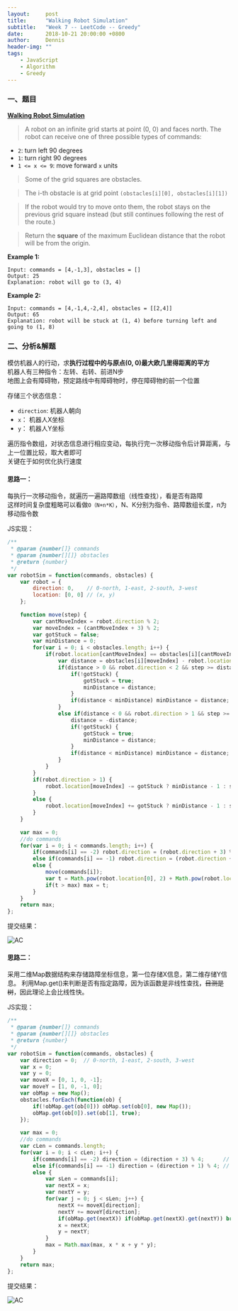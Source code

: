 ```yaml
---
layout:     post
title:      "Walking Robot Simulation"
subtitle:   "Week 7 -- LeetCode -- Greedy"
date:       2018-10-21 20:00:00 +0800
author:     Dennis
header-img: ""
tags:
    - JavaScript
    - Algorithm
    - Greedy
---
```


### 一、题目

[**Walking Robot Simulation**](https://leetcode.com/problems/walking-robot-simulation/description/)

> A robot on an infinite grid starts at point (0, 0) and faces north.  The robot can receive one of three possible types of commands:

- `2`: turn left 90 degrees
- `1`: turn right 90 degrees
- `1 <= x <= 9`: move forward `x` units

> Some of the grid squares are obstacles. 

> The i-th obstacle is at grid point `(obstacles[i][0], obstacles[i][1])`

> If the robot would try to move onto them, the robot stays on the previous grid square instead (but still continues following the rest of the route.)

> Return the **square** of the maximum Euclidean distance that the robot will be from the origin.

**Example 1:**
```
Input: commands = [4,-1,3], obstacles = []
Output: 25
Explanation: robot will go to (3, 4)
```

**Example 2:**
```
Input: commands = [4,-1,4,-2,4], obstacles = [[2,4]]
Output: 65
Explanation: robot will be stuck at (1, 4) before turning left and going to (1, 8)
```

### 二、分析&解题

模仿机器人的行动，求**执行过程中的与原点(0, 0)最大欧几里得距离的平方**  
机器人有三种指令：左转、右转、前进N步  
地图上会有障碍物，预定路线中有障碍物时，停在障碍物的前一个位置

存储三个状态信息：
- `direction`: 机器人朝向
- `x`： 机器人X坐标
- `y`： 机器人Y坐标

遍历指令数组，对状态信息进行相应变动，每执行完一次移动指令后计算距离，与上一位置比较，取大者即可  
关键在于如何优化执行速度

#### 思路一：

每执行一次移动指令，就遍历一遍路障数组（线性查找），看是否有路障  
这样时间复杂度粗略可以看做`O（N+n*K）`，N、K分别为指令、路障数组长度，n为移动指令数

JS实现：

``` javascript
/**
 * @param {number[]} commands
 * @param {number[][]} obstacles
 * @return {number}
 */
var robotSim = function(commands, obstacles) {
    var robot = {
        direction: 0,    // 0-north, 1-east, 2-south, 3-west
        location: [0, 0] // (x, y)
    };
    
    function move(step) {
        var cantMoveIndex = robot.direction % 2;
        var moveIndex = (cantMoveIndex + 3) % 2;
        var gotStuck = false;
        var minDistance = 0;
        for(var i = 0; i < obstacles.length; i++) {
            if(robot.location[cantMoveIndex] == obstacles[i][cantMoveIndex]) {
                var distance = obstacles[i][moveIndex] - robot.location[moveIndex];
                if(distance > 0 && robot.direction < 2 && step >= distance) {      // north or east
                    if(!gotStuck) {
                        gotStuck = true;
                        minDistance = distance;
                    }
                    if(distance < minDistance) minDistance = distance;
                }
                else if(distance < 0 && robot.direction > 1 && step >= -distance) { // south or west
                    distance = -distance;
                    if(!gotStuck) {
                        gotStuck = true;
                        minDistance = distance;
                    }
                    if(distance < minDistance) minDistance = distance;
                }
            }
        }
        if(robot.direction > 1) {
            robot.location[moveIndex] -= gotStuck ? minDistance - 1 : step;
        }
        else {
            robot.location[moveIndex] += gotStuck ? minDistance - 1 : step;
        }
    }
    
    var max = 0;
    //do commands
    for(var i = 0; i < commands.length; i++) {
        if(commands[i] == -2) robot.direction = (robot.direction + 3) % 4;      // turn left
        else if(commands[i] == -1) robot.direction = (robot.direction + 5) % 4; // turn right
        else {
            move(commands[i]);
            var t = Math.pow(robot.location[0], 2) + Math.pow(robot.location[1], 2);
            if(t > max) max = t;
        }
    }
    return max;
};
```

提交结果：

![AC](/img/in-post/Algorithm/WalkingRobotSimulation/JSAC-1.png)

#### 思路二：

采用二维Map数据结构来存储路障坐标信息，第一位存储X信息，第二维存储Y信息。
利用Map.get()来判断是否有指定路障，因为该函数是非线性查找，~~目测是树~~，因此理论上会比线性快。


JS实现：

``` javascript
/**
 * @param {number[]} commands
 * @param {number[][]} obstacles
 * @return {number}
 */
var robotSim = function(commands, obstacles) {
    var direction = 0;  // 0-north, 1-east, 2-south, 3-west
    var x = 0;
    var y = 0;
    var moveX = [0, 1, 0, -1];
    var moveY = [1, 0, -1, 0];
    var obMap = new Map();
    obstacles.forEach(function(ob) {
        if(!obMap.get(ob[0])) obMap.set(ob[0], new Map());
        obMap.get(ob[0]).set(ob[1], true);
    });
    
    var max = 0;
    //do commands
    var cLen = commands.length;
    for(var i = 0; i < cLen; i++) {
        if(commands[i] == -2) direction = (direction + 3) % 4;      // turn left
        else if(commands[i] == -1) direction = (direction + 1) % 4; // turn right
        else {
            var sLen = commands[i];
            var nextX = x;
            var nextY = y;
            for(var j = 0; j < sLen; j++) {
                nextX += moveX[direction];
                nextY += moveY[direction];
                if(obMap.get(nextX)) if(obMap.get(nextX).get(nextY)) break;
                x = nextX;
                y = nextY;
            }
            max = Math.max(max, x * x + y * y);
        }
    }
    return max;
};
```

提交结果：

![AC](/img/in-post/Algorithm/WalkingRobotSimulation/JSAC-2.png)
